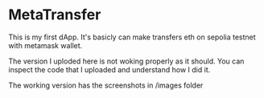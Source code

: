 # MetaTransfer
This is my first dApp. It's basicly can make transfers eth on sepolia testnet with metamask wallet.

The version I uploded here is not woking properly as it should. You can inspect the code that I uploaded and understand how I did it.

The working version has the screenshots in /images folder
